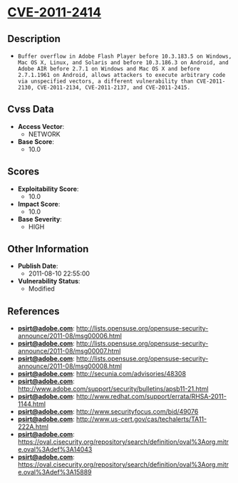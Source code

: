
# [CVE-2011-2414](http://lists.opensuse.org/opensuse-security-announce/2011-08/msg00006.html)

## Description

- `Buffer overflow in Adobe Flash Player before 10.3.183.5 on Windows, Mac OS X, Linux, and Solaris and before 10.3.186.3 on Android, and Adobe AIR before 2.7.1 on Windows and Mac OS X and before 2.7.1.1961 on Android, allows attackers to execute arbitrary code via unspecified vectors, a different vulnerability than CVE-2011-2130, CVE-2011-2134, CVE-2011-2137, and CVE-2011-2415.`

## Cvss Data

- **Access Vector**:
  - NETWORK
- **Base Score**:
  - 10.0

## Scores

- **Exploitability Score**:
  - 10.0
- **Impact Score**:
  - 10.0
- **Base Severity**:
  - HIGH

## Other Information

- **Publish Date**:
  - 2011-08-10 22:55:00
- **Vulnerability Status**:
  - Modified

## References

- **psirt@adobe.com**: http://lists.opensuse.org/opensuse-security-announce/2011-08/msg00006.html
- **psirt@adobe.com**: http://lists.opensuse.org/opensuse-security-announce/2011-08/msg00007.html
- **psirt@adobe.com**: http://lists.opensuse.org/opensuse-security-announce/2011-08/msg00008.html
- **psirt@adobe.com**: http://secunia.com/advisories/48308
- **psirt@adobe.com**: http://www.adobe.com/support/security/bulletins/apsb11-21.html
- **psirt@adobe.com**: http://www.redhat.com/support/errata/RHSA-2011-1144.html
- **psirt@adobe.com**: http://www.securityfocus.com/bid/49076
- **psirt@adobe.com**: http://www.us-cert.gov/cas/techalerts/TA11-222A.html
- **psirt@adobe.com**: https://oval.cisecurity.org/repository/search/definition/oval%3Aorg.mitre.oval%3Adef%3A14043
- **psirt@adobe.com**: https://oval.cisecurity.org/repository/search/definition/oval%3Aorg.mitre.oval%3Adef%3A15889

